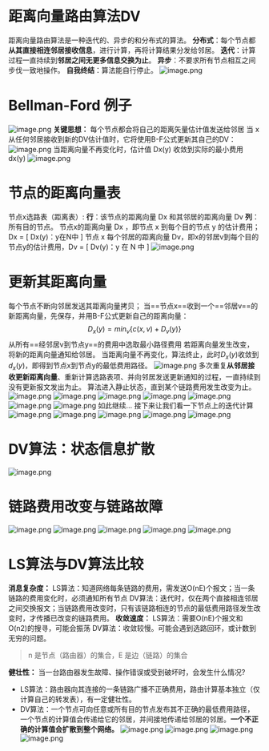 # 距离向量路由算法DV
距离向量路由算法是一种迭代的、异步的和分布式的算法。
**分布式**：每个节点都**从其直接相连邻居接收信息**，进行计算，再将计算结果分发给邻居。
**迭代**：计算过程一直持续到**邻居之间无更多信息交换为止**。
**异步**：不要求所有节点相互之间步伐一致地操作。
**自我终结**：算法能自行停止。
![image.png](https://picgo-1310230783.cos.ap-chengdu.myqcloud.com/obsidian/202306242019077.png)
# Bellman-Ford 例子
![image.png](https://picgo-1310230783.cos.ap-chengdu.myqcloud.com/obsidian/202306242022248.png)
**关键思想：**
每个节点都会将自己的距离矢量估计值发送给邻居
当 x 从任何邻居接收到新的DV估计值时，它将使用B-F公式更新其自己的DV：
![image.png](https://picgo-1310230783.cos.ap-chengdu.myqcloud.com/obsidian/202306242024381.png)
当距离向量不再变化时，估计值 Dx(y) 收敛到实际的最小费用 dx(y) 
![image.png](https://picgo-1310230783.cos.ap-chengdu.myqcloud.com/obsidian/202306242025042.png)
# 节点的距离向量表
节点x选路表（距离表）:
**行**：该节点的距离向量 Dx 和其邻居的距离向量 Dv
**列**：所有目的节点。 
节点x的距离向量 Dx ，即节点 x 到每个目的节点 y 的估计费用；               Dx = [ Dx(y)：y在N中 ]
节点 x 每个邻居的距离向量 Dv，即x的邻居v到每个目的节点y的估计费用，Dv = [ Dv(y)：y 在 N 中 ]
![image.png](https://picgo-1310230783.cos.ap-chengdu.myqcloud.com/obsidian/202306242206733.png)
# 更新其距离向量
每个节点不断向邻居发送其距离向量拷贝；
当==节点x==收到一个==邻居v==的新距离向量，先保存，并用B-F公式更新自己的距离向量：
$$D_x(y) = min_v \lbrace c(x,v)+ D_v(y)  \rbrace  $$
                 从所有==经邻居v到节点y==的费用中选取最小路径费用
若距离向量发生改变，将新的距离向量通知给邻居。
当距离向量不再变化，算法终止，此时$D_x(y)$收敛到$d_x(y)$，即得到节点x到节点y的最低费用路径。
![image.png](https://picgo-1310230783.cos.ap-chengdu.myqcloud.com/obsidian/202306242225603.png)
多次重复**从邻居接收更新距离向量**、重新计算选路表项、并向邻居发送更新通知的过程，一直持续到没有更新报文发出为止。
算法进入静止状态，直到某个链路费用发生改变为止。
![image.png](https://picgo-1310230783.cos.ap-chengdu.myqcloud.com/obsidian/202306242301062.png)
![image.png](https://picgo-1310230783.cos.ap-chengdu.myqcloud.com/obsidian/202306242301022.png)
![image.png](https://picgo-1310230783.cos.ap-chengdu.myqcloud.com/obsidian/202306242301011.png)
![image.png](https://picgo-1310230783.cos.ap-chengdu.myqcloud.com/obsidian/202306242301420.png)
![image.png](https://picgo-1310230783.cos.ap-chengdu.myqcloud.com/obsidian/202306242306775.png)
![image.png](https://picgo-1310230783.cos.ap-chengdu.myqcloud.com/obsidian/202306242306726.png)
![image.png](https://picgo-1310230783.cos.ap-chengdu.myqcloud.com/obsidian/202306242306460.png)
如此继续…
接下来让我们看一下节点上的迭代计算
![image.png](https://picgo-1310230783.cos.ap-chengdu.myqcloud.com/obsidian/202306242357694.png)
![image.png](https://picgo-1310230783.cos.ap-chengdu.myqcloud.com/obsidian/202306242359550.png)
![image.png](https://picgo-1310230783.cos.ap-chengdu.myqcloud.com/obsidian/202306242359055.png)
![image.png](https://picgo-1310230783.cos.ap-chengdu.myqcloud.com/obsidian/202306242359167.png)
![image.png](https://picgo-1310230783.cos.ap-chengdu.myqcloud.com/obsidian/202306250000719.png)
# DV算法：状态信息扩散
![image.png](https://picgo-1310230783.cos.ap-chengdu.myqcloud.com/obsidian/202306250001687.png)
# 链路费用改变与链路故障
![image.png](https://picgo-1310230783.cos.ap-chengdu.myqcloud.com/obsidian/202306250005705.png)
![image.png](https://picgo-1310230783.cos.ap-chengdu.myqcloud.com/obsidian/202306250005694.png)
![image.png](https://picgo-1310230783.cos.ap-chengdu.myqcloud.com/obsidian/202306250013213.png)
![image.png](https://picgo-1310230783.cos.ap-chengdu.myqcloud.com/obsidian/202306250013574.png)
![image.png](https://picgo-1310230783.cos.ap-chengdu.myqcloud.com/obsidian/202306250013908.png)
# LS算法与DV算法比较
**消息复杂度：**
LS算法：知道网络每条链路的费用，需发送O(nE)个报文；当一条链路的费用变化时，必须通知所有节点
DV算法：迭代时，仅在两个直接相连邻居之间交换报文；当链路费用改变时，只有该链路相连的节点的最低费用路径发生改变时，才传播已改变的链路费用。
**收敛速度：**
LS算法：需要O(nE)个报文和O(n2)的搜寻，可能会振荡
DV算法：收敛较慢。可能会遇到选路回环，或计数到无穷的问题。
>n 是节点（路由器）的集合，E 是边（链路）的集合

**健壮性：** 当一台路由器发生故障、操作错误或受到破坏时，会发生什么情况?
- LS算法：路由器向其连接的一条链路广播不正确费用，路由计算基本独立（仅计算自己的转发表），有一定健壮性。
- DV算法：一个节点可向任意或所有目的节点发布其不正确的最低费用路径，一个节点的计算值会传递给它的邻居，并间接地传递给邻居的邻居。**一个不正确的计算值会扩散到整个网络。**
![image.png](https://picgo-1310230783.cos.ap-chengdu.myqcloud.com/obsidian/202306250021879.png)
![image.png](https://picgo-1310230783.cos.ap-chengdu.myqcloud.com/obsidian/202306250025131.png)
![image.png](https://picgo-1310230783.cos.ap-chengdu.myqcloud.com/obsidian/202306250026866.png)
![image.png](https://picgo-1310230783.cos.ap-chengdu.myqcloud.com/obsidian/202306251243296.png)
